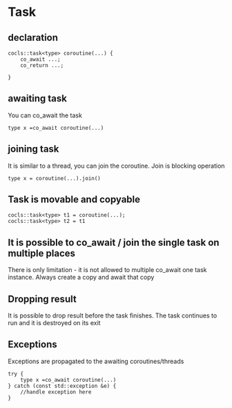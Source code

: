 # Task

## declaration

```
cocls::task<type> coroutine(...) {
    co_await ...;
    co_return ...;

}

```

## awaiting task

You can co_await the task

```
type x =co_await coroutine(...)
```

## joining task

It is similar to a thread, you can join the coroutine. Join is blocking operation

```
type x = coroutine(...).join()
```


## Task is movable and copyable

```
cocls::task<type> t1 = coroutine(...);
cocls::task<type> t2 = t1
```

## It is possible to co_await / join the single task on multiple places

There is only limitation - it is not allowed to multiple co_await one task instance. Always
create a copy and await that copy

## Dropping  result

It is possible to drop result before the task finishes. The task continues to run and it is destroyed on its exit

## Exceptions

Exceptions are propagated to the awaiting coroutines/threads


```
try {
    type x =co_await coroutine(...)
} catch (const std::exception &e) {
    //handle exception here
}
```

